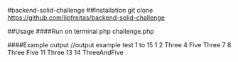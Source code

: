 #backend-solid-challenge
##Installation
    git clone https://github.com/lipfreitas/backend-solid-challenge
    
##Usage
####Run on terminal
    php challenge.php
    
####Example output
    //output example test 1 to 15
    1
    2
    Three
    4
    Five
    Three
    7
    8
    Three
    Five
    11
    Three
    13
    14
    ThreeAndFive


    
